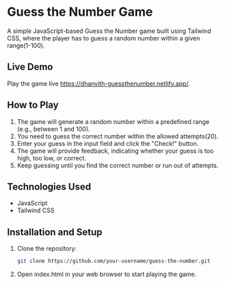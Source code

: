 # Guess the Number Game

A simple JavaScript-based Guess the Number game built using Tailwind CSS, where the player has to guess a random number within a given range(1-100).

## Live Demo

Play the game live https://dhanvith-guessthenumber.netlify.app/.

## How to Play

1. The game will generate a random number within a predefined range (e.g., between 1 and 100).
2. You need to guess the correct number within the allowed attempts(20).
3. Enter your guess in the input field and click the "Check!" button.
4. The game will provide feedback, indicating whether your guess is too high, too low, or correct.
5. Keep guessing until you find the correct number or run out of attempts.

## Technologies Used

- JavaScript
- Tailwind CSS

## Installation and Setup

1. Clone the repository:

   ```bash
   git clone https://github.com/your-username/guess-the-number.git
   ```

2. Open index.html in your web browser to start playing the game.
